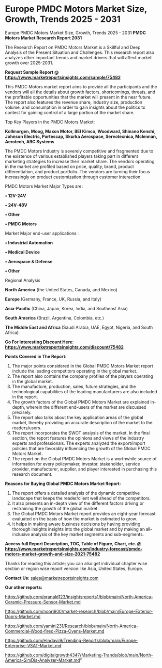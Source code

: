 # Europe PMDC Motors Market Size, Growth, Trends 2025 - 2031
Europe PMDC Motors Market Size, Growth, Trends 2025 - 2031
<strong>PMDC Motors Market Research Report 2031</strong>

The Research Report on PMDC Motors Market is a Skillful and Deep Analysis of the Present Situation and Challenges. This research report also analyzes other important trends and market drivers that will affect market growth over 2025-2031.

<strong>Request Sample Report @ <a href=https://www.marketreportsinsights.com/sample/75482>https://www.marketreportsinsights.com/sample/75482</a></strong>

This PMDC Motors market report aims to provide all the participants and the vendors will all the details about growth factors, shortcomings, threats, and the profitable opportunities that the market will present in the near future. The report also features the revenue share, industry size, production volume, and consumption in order to gain insights about the politics to contest for gaining control of a large portion of the market share.

Top Key Players in the PMDC Motors Market:

<strong>Kollmorgen, Moog, Maxon Motor, BEI Kimco, Woodward, Shinano Kenshi, Johnson Electric, Portescap, Skurka Aerospace, Servotecnica, Mclennan, Aerotech, ARC Systems</strong>

The PMDC Motors Industry is severely competitive and fragmented due to the existence of various established players taking part in different marketing strategies to increase their market share. The vendors operating in the market are profiled based on price, quality, brand, product differentiation, and product portfolio. The vendors are turning their focus increasingly on product customization through customer interaction.

PMDC Motors Market Major Types are:

<strong>• 12V-24V

• 24V-48V

• Other

• PMDC Motors</strong>

Market Major end-user applications :

<strong>• Industrial Automation

• Medical Device

• Aerospace & Defense

• Other</strong>

Regional Analysis

</u><strong><b>North America</b></strong> (the United States, Canada, and Mexico)

<strong><b>Europe </b></strong>(Germany, France, UK, Russia, and Italy)

<strong><b>Asia-Pacific</b></strong> (China, Japan, Korea, India, and Southeast Asia)

<strong><b>South America</b></strong> (Brazil, Argentina, Colombia, etc.)

<strong><b>The Middle East and Africa</b></strong> (Saudi Arabia, UAE, Egypt, Nigeria, and South Africa)

<strong>Go For Interesting Discount Here: <a href=https://www.marketreportsinsights.com/discount/75482>https://www.marketreportsinsights.com/discount/75482</a></strong>

<strong>Points Covered in The Report:</strong>
<ol>
  <li>The major points considered in the Global PMDC Motors Market report include the leading competitors operating in the global market.</li>
  <li>The report also contains the company profiles of the players operating in the global market.</li>
  <li>The manufacture, production, sales, future strategies, and the technological capabilities of the leading manufacturers are also included in the report.</li>
  <li>The growth factors of the Global PMDC Motors Market are explained in-depth, wherein the different end-users of the market are discussed precisely.</li>
  <li>The report also talks about the key application areas of the global market, thereby providing an accurate description of the market to the readers/users.</li>
  <li>The report incorporates the SWOT analysis of the market. In the final section, the report features the opinions and views of the industry experts and professionals. The experts analyzed the export/import policies that are favorably influencing the growth of the Global PMDC Motors Market.</li>
  <li>The report on the Global PMDC Motors Market is a worthwhile source of information for every policymaker, investor, stakeholder, service provider, manufacturer, supplier, and player interested in purchasing this research document.</li>
</ol>
<strong>Reasons for Buying Global PMDC Motors Market Report:</strong>

<ol>
  <li>The report offers a detailed analysis of the dynamic competitive landscape that keeps the reader/client well ahead of the competitors.</li>
  <li>It also presents an in-depth view of the different factors driving or restraining the growth of the global market.</li>
  <li>The Global PMDC Motors Market report provides an eight-year forecast evaluated on the basis of how the market is estimated to grow.</li>
  <li>It helps in making aware business decisions by having providing thorough insights insights into the global market and by making an all-inclusive analysis of the key market segments and sub-segments.</li>
</ol>
<strong>Access full Report Description, TOC, Table of Figure, Chart, etc. @ <a href=https://www.marketreportsinsights.com/industry-forecast/pmdc-motors-market-growth-and-size-2021-75482>https://www.marketreportsinsights.com/industry-forecast/pmdc-motors-market-growth-and-size-2021-75482</a></strong>


Thanks for reading this article; you can also get individual chapter wise section or region wise report version like Asia, United States, Europe.

<strong>Contact Us:</strong>
sales@marketreportsinsights.com

<strong>Our other reports:</strong>

<a href=https://github.com/pranald123/insightsreports1/blob/main/North-America-Ceramic-Pressure-Sensor-Market.md>https://github.com/pranald123/insightsreports1/blob/main/North-America-Ceramic-Pressure-Sensor-Market.md</a>

<a href=https://github.com/noori900/market-research/blob/main/Europe-Exterior-Doors-Market.md>https://github.com/noori900/market-research/blob/main/Europe-Exterior-Doors-Market.md</a>

<a href=https://github.com/yamini231/Research/blob/main/North-America-Commercial-Wood-fired-Pizza-Ovens-Market.md>https://github.com/yamini231/Research/blob/main/North-America-Commercial-Wood-fired-Pizza-Ovens-Market.md</a>

<a href=https://github.com/Hindavii9/Trending-Reports/blob/main/Europe-Enterprise-VSAT-Market.md>https://github.com/Hindavii9/Trending-Reports/blob/main/Europe-Enterprise-VSAT-Market.md</a>

<a href=https://github.com/digitalgrowth4347/Marketing-Trands/blob/main/North-America-SimDis-Analyzer-Market.md>https://github.com/digitalgrowth4347/Marketing-Trands/blob/main/North-America-SimDis-Analyzer-Market.md</a>"
